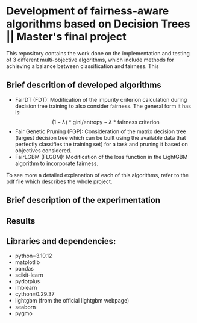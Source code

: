 # Development of fairness-aware algorithms based on Decision Trees || Master's final project 

This repository contains the work done on the implementation and testing of 3 different multi-objective algorithms, which include methods for achieving a balance between classification and fairness. This

## Brief descrition of developed algorithms
- FairDT (FDT): Modification of the impurity criterion calculation during decision tree training to also consider fairness. The general form it has is: $$(1-\lambda) * \text{gini/entropy} - \lambda * \text{fairness criterion} $$
- Fair Genetic Pruning (FGP): Consideration of the matrix decision tree (largest decision tree which can be built using the available data that perfectly classifies the training set) for a task and pruning it based on objectives considered.
- FairLGBM (FLGBM): Modification of the loss function in the LightGBM algorithm to incorporate fairness.

To see more a detailed explanation of each of this algorithms, refer to the pdf file which describes the whole project.

## Brief description of the experimentation


## Results

## Libraries and dependencies:

- python=3.10.12
- matplotlib
- pandas
- scikit-learn
- pydotplus
- imblearn
- cython=0.29.37
- lightgbm (from the official lightgbm webpage)
- seaborn
- pygmo
<!-- conda create --name NAME conda-forge python=3.10.12 -->
<!-- conda activate NAME -->
<!-- pip install matplotlib -->
<!-- pip install pandas -->
<!-- pip install scikit-learn -->
<!-- pip install pydotplus -->
<!-- pip install imblearn -->
<!-- pip install cython=0.29.37 -->
<!-- execute build.sh inside /HyperparameterOptimization/models/FairDT -->
<!-- install lightgbm with cuda support from the lightgbm webpage -->
<!-- pip install seaborn -->
<!-- pip install pygmo -->
